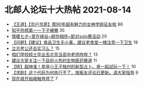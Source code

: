 # 北邮人论坛十大热帖 2021-08-14

- [【王道】【京户京房】帮90年超有魅力的女神学姐征友啦](https://bbs.byr.cn/article/Friends/2002436) 86
- [知乎热榜第一一下子被撤](https://bbs.byr.cn/article/Talking/6294784) 35
- [情暖七夕~爱在峡谷~邮你相伴~配对solo赛活动](https://bbs.byr.cn/article/LOL/29342) 20
- [【问题】【建议】食品卫生无小事，建议老食堂一楼注意一下卫生](https://bbs.byr.cn/article/Food/514973) 19
- [立志考公还去实习么？](https://bbs.byr.cn/article/CivilServant/47544) 15
- [咱们学校硕士毕业去北京当高中老师咋样？](https://bbs.byr.cn/article/WorkLife/1171523) 13
- [建议大家关注一下目前火热的生物医药赛道](https://bbs.byr.cn/article/Job/2139512) 11
- [【转】超神准！星座小王子独创的新型占卜、來一起試玩一下！](https://bbs.byr.cn/article/Constellations/326533) 10
- [【求助】这个代码为何执行不了，按板友评论已更新。请大家指导](https://bbs.byr.cn/article/Python/25658) 9
- [现在就开始接触导师了](https://bbs.byr.cn/article/AimGraduate/1209654) 7


